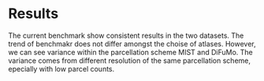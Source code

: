 # Results

The current benchmark show consistent results in the two datasets.
The trend of benchmakr does not differ amongst the choise of atlases.
However, we can see variance within the parcellation scheme MIST and DiFuMo.
The variance comes from different resolution of the same parcellation scheme, epecially with low parcel counts.

<!-- new analysis: compare groups -->
<!-- new analysis: degree of freedom chart-->
<!-- new analysis: direct compare mean FD between different groups -->
